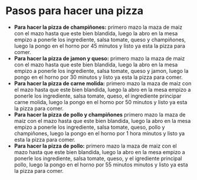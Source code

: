 # Pasos para hacer una pizza

- **Para hacer la pizza de champiñones:** primero mazo la maza de maiz con el mazo hasta que este bien blandida, luego la abro en la mesa empizo a ponerle los ingrediente, salsa tomate, queso y champiñones, luego la pongo en el horno por 45 minutos y listo ya esta la pizza para comer.
- **Para hacer la pizza de jamon y queso:** primero mazo la maza de maiz con el mazo hasta que este bien blandida, luego la abro en la mesa empizo a ponerle los ingrediente, salsa tomate, queso y jamon, luego la pongo en el horno por 30 minutos y listo ya esta la pizza para comer.
- **Para hacer la pizza de carne molida:** primero mazo la maza de maiz con el mazo hasta que este bien blandida, luego la abro en la mesa empizo a ponerle los ingrediente, salsa tomate, queso, el ingrediente principar carne molida, luego la pongo en el horno por 50 minutos y listo ya esta la pizza para comer.
- **Para hacer la pizza de pollo y champiñones** primero mazo la maza de maiz con el mazo hasta que este bien blandida, luego la abro en la mesa empizo a ponerle los ingrediente, salsa tomate, queso, pollo y champiñones, luego la pongo en el horno por 1 hora minutos y listo ya esta la pizza para comer.
- **Para hacer la pizza de pollo:** primero mazo la maza de maiz con el mazo hasta que este bien blandida, luego la abro en la mesa empizo a ponerle los ingrediente, salsa tomate, queso, y el igrediente principal pollo, luego la pongo en el horno por 55 minutos minutos y listo ya esta la pizza para comer.
